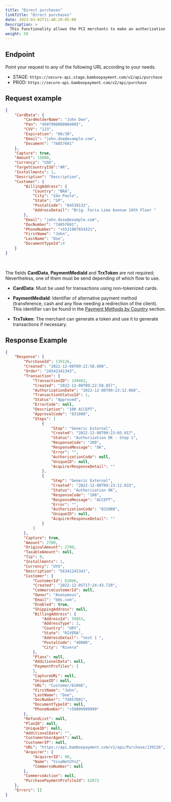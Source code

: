 ```yaml
---
title: "Direct purchases"
linkTitle: "Direct purchases"
date: 2023-03-02T11:40:29-05:00
Description: >
  This functionality allows the PCI merchants to make an authorization sending card data information in one step without the needed of an extra call for tokenization unlike the [basic purchase]({{< ref "Basic-Purchase.md" >}}).
weight: 50
---
```

<!--
A _CrossBorder purchase_ refers to all purchases in which the currency of the payer is different from the currency that you have configured in your store. 

For example, if your business is in Uruguay and your buyer is in Colombia, their purchase will be in COP but your destination currency is UYU.
-->
## Endpoint
Point your request to any of the following URL according to your needs.

* STAGE: `https://secure-api.stage.bamboopayment.com/v2/api/purchase`
* PROD: `https://secure-api.bamboopayment.com/v2/api/purchase`

## Request example 
```json
{
    "CardData": {
        "CardHolderName": "John Doe",
        "Pan": "4507990000004905",
        "CVV": "123",
        "Expiration": "08/30",
        "Email": "john.doe@example.com",
        "Document": "74857601"
    },
    "Capture": true,
    "Amount": 15000,
    "Currency": "USD",
    "TargetCountryISO":"AR",
    "Installments": 1,
    "Description": "Description",
    "Customer": {
        "BillingAddress": {
            "Country": "BRA",
            "City": "São Paulo",
            "State": "SP",
            "PostalCode": "04538132",
            "AddressDetail": "Brig. Faria Lima Avenue 10th Floor "
        },
        "Email": "john.dose@example.com",
        "DocNumber": "74857601",
        "PhoneNumber": "+5521987654321",
        "FirstName": "John",
        "LastName": "Doe",
        "DocumentTypeId":4
    }
}
```
<br>

The fields **CardData**, **PaymentMediaId** and **TrxToken** are not required; Nevertheless, one of them must be send depending of which flow to use.

* **CardData**: Must be used for transactions using non-tokenized cards.

* **PaymentMediaId**: Identifier of alternative payment method (transference, cash and any flow needing a redirection of the client). This identifier can be found in the [Payment Methods by Country](/docs/payment-methods.html) section.

* **TrxToken**: The merchant can generate a token and use it to generate transactions if necessary.

## Response Example
```json
{
    "Response": {
        "PurchaseId": 139126,
        "Created": "2022-12-08T09:22:58.890",
        "Order": "24542341343",
        "Transaction": {
            "TransactionID": 149462,
            "Created": "2022-12-08T09:22:58.857",
            "AuthorizationDate": "2022-12-08T09:23:12.060",
            "TransactionStatusId": 1,
            "Status": "Approved",
            "ErrorCode": null,
            "Description": "100 ACCEPT",
            "ApprovalCode": "831000",
            "Steps": [
                {
                    "Step": "Generic External",
                    "Created": "2022-12-08T09:23:05.917",
                    "Status": "Authorization OK - Step 1",
                    "ResponseCode": "200",
                    "ResponseMessage": "OK",
                    "Error": "",
                    "AuthorizationCode": null,
                    "UniqueID": null,
                    "AcquirerResponseDetail": ""
                },
                {
                    "Step": "Generic External",
                    "Created": "2022-12-08T09:23:12.033",
                    "Status": "Authorization OK",
                    "ResponseCode": "100",
                    "ResponseMessage": "ACCEPT",
                    "Error": "",
                    "AuthorizationCode": "831000",
                    "UniqueID": null,
                    "AcquirerResponseDetail": ""
                }
            ]
        },
        "Capture": true,
        "Amount": 2700,
        "OriginalAmount": 2700,
        "TaxableAmount": null,
        "Tip": 0,
        "Installments": 1,
        "Currency": "UYU",
        "Description": "56341245341",
        "Customer": {
            "CustomerId": 61046,
            "Created": "2022-12-05T17:24:43.720",
            "CommerceCustomerId": null,
            "Owner": "Anonymous",
            "Email": "b@s.com",
            "Enabled": true,
            "ShippingAddress": null,
            "BillingAddress": {
                "AddressId": 59853,
                "AddressType": 2,
                "Country": "URY",
                "State": "RIVERA",
                "AddressDetail": "test 1 ",
                "PostalCode": "40000",
                "City": "Rivera"
            },
            "Plans": null,
            "AdditionalData": null,
            "PaymentProfiles": [
            ],
            "CaptureURL": null,
            "UniqueID": null,
            "URL": "Customer/61046",
            "FirstName": "John",
            "LastName": "Doe",
            "DocNumber": "74857601",
            "DocumentTypeId": null,
            "PhoneNumber": "+59899999999"
        },
        "RefundList": null,
        "PlanID": null,
        "UniqueID": null,
        "AdditionalData": "",
        "CustomerUserAgent": null,
        "CustomerIP": null,
        "URL": "https://api.bamboopayment.com/v1/api/Purchase/139126",
        "Acquirer": {
            "AcquirerID": 90,
            "Name": "VisaNetUYv2",
            "CommerceNumber": null
        },
        "CommerceAction": null,
        "PurchasePaymentProfileId": 62872
    },
    "Errors": []
}
```